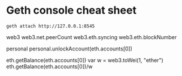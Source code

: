# Geth console cheat sheet
```
geth attach http://127.0.0.1:8545
```

web3
web3.net.peerCount
web3.eth.syncing
web3.eth.blockNumber

personal
personal.unlockAccount(eth.accounts[0])

eth.getBalance(eth.accounts[0])
var w = web3.toWei(1, "ether")
eth.getBalance(eth.accounts[0])/w
